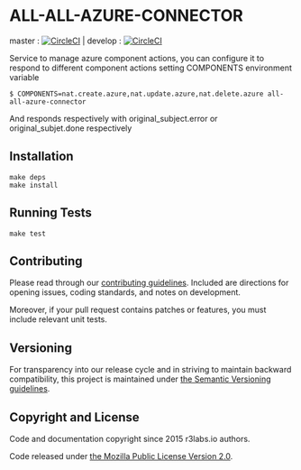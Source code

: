 # ALL-ALL-AZURE-CONNECTOR
master : [![CircleCI](https://circleci.com/gh/ernestio/all-all-azure-connector/tree/master.svg?style=svg)](https://circleci.com/gh/ernestio/all-all-azure-connector/tree/master) | develop : [![CircleCI](https://circleci.com/gh/ernestio/all-all-azure-connector/tree/develop.svg?style=svg)](https://circleci.com/gh/ernestio/all-all-azure-connector/tree/develop)

Service to manage azure component actions, you can configure it to respond to different component actions setting COMPONENTS environment variable
```
$ COMPONENTS=nat.create.azure,nat.update.azure,nat.delete.azure all-all-azure-connector
```

And responds respectively with original_subject.error or original_subjet.done respectively

## Installation

```
make deps
make install
```

## Running Tests

```
make test
```

## Contributing

Please read through our
[contributing guidelines](CONTRIBUTING.md).
Included are directions for opening issues, coding standards, and notes on
development.

Moreover, if your pull request contains patches or features, you must include
relevant unit tests.

## Versioning

For transparency into our release cycle and in striving to maintain backward
compatibility, this project is maintained under [the Semantic Versioning guidelines](http://semver.org/).

## Copyright and License

Code and documentation copyright since 2015 r3labs.io authors.

Code released under
[the Mozilla Public License Version 2.0](LICENSE).

